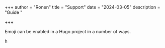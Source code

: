 +++
author = "Ronen"
title = "Support"
date = "2024-03-05"
description = "Guide "

+++

Emoji can be enabled in a Hugo project in a number of ways.

h
